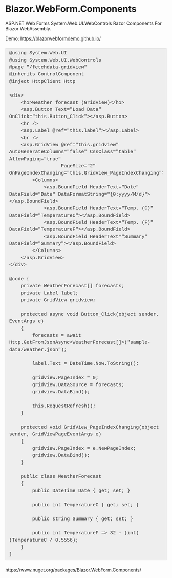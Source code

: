 # Blazor.WebForm.Components
 ASP.NET Web Forms System.Web.UI.WebControls Razor Components For Blazor WebAssembly.

Demo: <https://blazorwebformdemo.github.io/>

<pre style="background-color: #eeeeee; border: 1px solid rgb(221, 221, 221); box-sizing: border-box; color: #333333; font-family: &quot;Source Code Pro&quot;, Consolas, Courier, monospace; font-size: 15px; line-height: 22px; margin-bottom: 22px; margin-top: 22px; max-width: 100%; overflow: auto; padding: 4.5px 11px;"><code class="language-cs hljs" style="background-attachment: initial; background-clip: initial; background-image: initial; background-origin: initial; background-position: initial; background-repeat: initial; background-size: initial; border-radius: 0px; border: none; display: block; font-family: &quot;Source Code Pro&quot;, Consolas, Courier, monospace; font-size: 1em; line-height: inherit; margin: 0px; overflow-x: auto; padding: 0px; text-size-adjust: none;">@using System.Web.UI
@using System.Web.UI.WebControls
@page "/fetchdata-gridview"
@inherits ControlComponent
@inject HttpClient Http

&lt;div&gt;
    &lt;h1&gt;Weather forecast (GridView)&lt;/h1&gt;
    &lt;asp.Button Text="Load Data" OnClick="this.Button_Click"&gt;&lt;/asp.Button&gt;
    &lt;hr /&gt;
    &lt;asp.Label @ref="this.label"&gt;&lt;/asp.Label&gt;
    &lt;br /&gt;
    &lt;asp.GridView @ref="this.gridview" AutoGenerateColumns="false" CssClass="table" AllowPaging="true"
                  PageSize="2" OnPageIndexChanging="this.GridView_PageIndexChanging"&gt;
        &lt;Columns&gt;
            &lt;asp.BoundField HeaderText="Date" DataField="Date" DataFormatString="{0:yyyy/M/d}"&gt;&lt;/asp.BoundField&gt;
            &lt;asp.BoundField HeaderText="Temp. (C)" DataField="TemperatureC"&gt;&lt;/asp.BoundField&gt;
            &lt;asp.BoundField HeaderText="Temp. (F)" DataField="TemperatureF"&gt;&lt;/asp.BoundField&gt;
            &lt;asp.BoundField HeaderText="Summary" DataField="Summary"&gt;&lt;/asp.BoundField&gt;
        &lt;/Columns&gt;
    &lt;/asp.GridView&gt;
&lt;/div&gt;

@code {
    private WeatherForecast[] forecasts;
    private Label label;
    private GridView gridview;

    protected async void Button_Click(object sender, EventArgs e)
    {
        forecasts = await Http.GetFromJsonAsync&lt;WeatherForecast[]&gt;("sample-data/weather.json");

        label.Text = DateTime.Now.ToString();

        gridview.PageIndex = 0;
        gridview.DataSource = forecasts;
        gridview.DataBind();

        this.RequestRefresh();
    }

    protected void GridView_PageIndexChanging(object sender, GridViewPageEventArgs e)
    {
        gridview.PageIndex = e.NewPageIndex;
        gridview.DataBind();
    }

    public class WeatherForecast
    {
        public DateTime Date { get; set; }

        public int TemperatureC { get; set; }

        public string Summary { get; set; }

        public int TemperatureF =&gt; 32 + (int)(TemperatureC / 0.5556);
    }
}</code></pre>



<a href="https://www.nuget.org/packages/Blazor.WebForm.Components/">https://www.nuget.org/packages/Blazor.WebForm.Components/</a>
